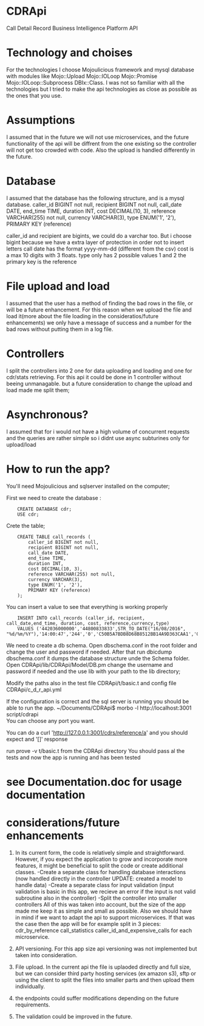 # CDRApi
Call Detail Record Business Intelligence Platform API



# Technology and choises
For the technologies I choose Mojoulicious framework and mysql database with modules like  Mojo::Upload Mojo::IOLoop Mojo::Promise Mojo::IOLoop::Subprocess DBIx::Class. I was not so familiar with all the technologies but I tried to make the api technologies as close as possible as the ones that you use.

# Assumptions
I assumed that in the future we will not use microservices, and the future functionality of the api will be diffrent from the one existing so the controller will not get too crowded with code. Also the upload is handled differently in the future.
# Database
I assumed that the database has the following structure, and is a mysql database. 
    caller_id BIGINT not null,
    recipient BIGINT not null,
    call_date DATE,
    end_time TIME,
    duration INT,
    cost DECIMAL(10, 3),
    reference VARCHAR(255) not null,
    currency VARCHAR(3),
    type ENUM('1', '2'),
	PRIMARY KEY (reference)

caller_id and recipient are bigints, we could do a varchar too. But i choose bigint because we have a extra layer of protection in order not to insert letters
call date has the format yyyy-mm-dd (different from the csv)
cost is a max 10 digits with 3 floats.
type only has 2 possible values 1 and 2 
the primary key is the reference

# File upload and load
I assumed that the user has a method of finding the bad rows in the file, or will be a future enhancement. For this reason when we upload the file and load it(more about the file loading in the consideratios/future enhancements) we only have a message of success and a number for the bad rows without putting them in a log file.

# Controllers
I split the controllers into 2 one for data uploading and loading and one for cdr/stats retrieving. For this api it could be done in 1 controller without beeing unmanagable. but a future consideration to change the upload and load made me split them;

# Asynchronous?
 I assumed that for i would not have a high volume of concurrent requests and the queries are rather simple so i didnt use async subturines only for upload/load 


# How to run the app?
You'll need Mojoulicious and sqlserver installed on the computer;

First we need to create the database : 

        CREATE DATABASE cdr;
        USE cdr;

Crete the table;

        CREATE TABLE call_records (
            caller_id BIGINT not null,
            recipient BIGINT not null,
            call_date DATE,
            end_time TIME,
            duration INT,
            cost DECIMAL(10, 3),
            reference VARCHAR(255) not null,
            currency VARCHAR(3),
            type ENUM('1', '2'),
            PRIMARY KEY (reference)
        );

You can insert a value to see that everything is working properly 

        INSERT INTO call_records (caller_id, recipient, call_date,end_time, duration, cost, reference,currency,type)
        VALUES ('442036000000','44800833833',STR_TO_DATE("16/08/2016", "%d/%m/%Y"),'14:00:47','244','0','C50B5A7BDB8D68B8512BB14A9D363CAA1','GBP','2'); 

We need to create a db schema. Open dbschema.conf in the root folder and change the user and password if needed. After that run dbicdump dbschema.conf
it dumps the database structure unde the Schema folder. Open CDRApi/lib/CDRApi/Model/DB.pm change the username and password if needed and the use lib with your path to the lib directory;

Modify the paths also in the test file CDRApi/t/basic.t and config file CDRApi/c_d_r_api.yml

If the configuration is correct and the sql server is running you should be able to run the app.
    ~/Documents/CDRApi$ morbo  -l http://localhost:3001 script/cdrapi  
You can choose any port you want.  

You can do a 
    curl 'http://127.0.0.1:3001/cdrs/reference/a'
and you should expect and '[]' response

run 
    prove -v t/basic.t 
from the CDRApi directory
You should pass al the tests and now the app is running and has been tested 
# see Documentation.doc for usage documentation

# considerations/future enhancements
1. In its current form, the code is relatively simple and straightforward. However, if you expect the application to grow and incorporate more features, it might be beneficial to split the code or create additional classes. 
    -Create a separate class for handling database interactions (now handled directly in the controller UPDATE: created a model to handle data)
    -Create a separate class for input validation (input validation is basic in this app, we recieve an error if the input is not valid subroutine also in the controller)
    -Split the controller into smaller controllers
All of this was taken into account, but the size of the app made me keep it as simple and small as possible.
Also we should have in mind if we want to adapt the api to support microservices. If that was the case then the app will be for example split in 3 pieces:
    cdr_by_reference
    call_statistics
    caller_id_and_expensive_calls
for each microservice.

2. API versioning. For this app size api versioning was not implemented but taken into consideration.
3. File upload. In the current api the file is uplaoded directly and full size, but we can consider third party hosting services (ex amazon s3), sftp or using the client to split the files into smaller parts and then upload them individually. 
4. the endpoints could suffer modifications depending on the future requirements.
5. The validation could be improved in the future.